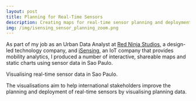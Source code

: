 ```yaml
---
layout: post
title: Planning for Real-Time Sensors
description: Creating maps for real-time sensor planning and deployment
img: /img/isensing_sensor_planning_zoom.png
---
```

  
As part of my job as an Urban Data Analyst at <a href="http://www.redninja.co.uk/">Red Ninja Studios</a>, a design-led technology company, and <a href="http://isensing.co.uk/">iSensing</a>, an IoT company that provides mobility analytics, I produced a number of interactive, shareable maps and static charts using sensor data in Sao Paulo. 

<div class="col">
	<img class="col" src="{{ site.baseurl }}/img/sao_paulo_datavis.png" alt="" title=""/>
</div>

<div class="col three caption">
	Visualising real-time sensor data in Sao Paulo.
</div>

The visualisations aim to help international stakeholders improve the planning and deployment of real-time sensors by visualising planning data.

<div class="img_row">
	<img class="col three" src="{{ site.baseurl }}/img/isensing_sensor_planning.png" alt="" title=""/>
</div>
